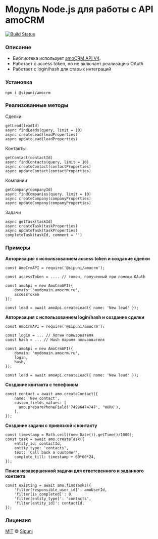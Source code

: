 # Модуль Node.js для работы с API amoCRM

[![Build Status](https://travis-ci.org/sipuni/node-amocrm.svg?branch=main)](https://travis-ci.org/sipuni/node-amocrm)

### Описание

* Библиотека использует [amoCRM API V4](https://www.amocrm.ru/developers/content/crm_platform/platform-abilities). 
* Работает с access token, но не включает реализацию OAuth
* Работает с login/hash для старых интеграций

### Установка
```
npm i @sipuni/amocrm
```

### Реализованные методы

Сделки
```
getLead(leadId)
async findLeads(query, limit = 10)
async createLead(leadProperties)
async updateLead(leadProperties)
```

Контакты
```
getContact(contactId)
async findContacts(query, limit = 10)
async createContact(contactProperties)
async updateContact(contactProperties)
```

Компании
```
getCompany(companyId)
async findCompanies(query, limit = 10)
async createCompany(companyProperties)
async updateCompany(companyProperties)
```

Задачи
```
async getTask(taskId)
async createTask(taskProperties)
async updateTask(taskProperties)
completeTask(taskId, comment = '')
```

### Примеры

**Авторизация с использованием access token и создание сделки**
```ecmascript 6
const AmoCrmAPI = require('@sipuni/amocrm');

const accessToken = .... // токен, полученный при помощи OAuth

const amoApi = new AmoCrmAPI({
    domain: 'mydomain.amocrm.ru', 
    accessToken
});

const lead = await amoApi.createLead({ name: 'New lead' });
```

**Авторизация с использованием login/hash и создание сделки**
```ecmascript 6
const AmoCrmAPI = require('@sipuni/amocrm');

const login = ... // Логин пользователя
const hash = ... // Hash пароля пользователя 

const amoApi = new AmoCrmAPI({
    domain: 'mydomain.amocrm.ru', 
    login,
    hash,
});

const lead = await amoApi.createLead({ name: 'New lead' });
```

**Создание контакта с телефоном**
```ecmascript 6
const contact = await amo.createContact({
    name: 'New contact',
    custom_fields_values: [
      amo.preparePhoneField('74996474747', 'WORK'),
    ],
});
```

**Создание задачи с привязкой к контакту**
```ecmascript 6
const timestamp = Math.ceil((new Date()).getTime()/1000);
const task = await amo.createTask({
    entity_id: contactId,
    entity_type: 'contacts',
    text: 'Call back a customer',
    complete_till: timestamp + 60*60*24,
});
```

**Поиск незавершенной задачи для ответсвенного и заданного контакта**
```ecmascript 6
const existing = await amo.findTasks({
    'filter[responsible_user_id]': amoUserId,
    'filter[is_completed]': 0,
    'filter[entity_type]': 'contacts',
    'filter[entity_id]': contactId,
});
```

### Лицензия

[MIT](https://ru.wikipedia.org/wiki/%D0%9B%D0%B8%D1%86%D0%B5%D0%BD%D0%B7%D0%B8%D1%8F_MIT) © [Sipuni](http://sipuni.com)